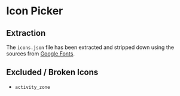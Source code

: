 # Icon Picker
## Extraction
The `icons.json` file has been extracted and stripped down using the sources from [Google Fonts](https://fonts.google.com/metadata/icons?key=material_symbols&incomplete=true).

## Excluded / Broken Icons
- `activity_zone`

